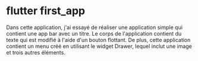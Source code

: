 # flutter first_app

Dans cette application, j'ai essayé de réaliser une application simple qui contient une app bar avec un titre. Le corps de l'application contient du texte qui est modifié à l'aide d'un bouton flottant. De plus, cette application contient un menu créé en utilisant le widget Drawer, lequel inclut une image et trois autres éléments.
